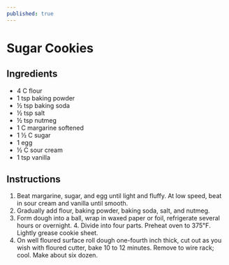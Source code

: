 ```yaml
---
published: true
---
```

# Sugar Cookies

## Ingredients
- 4 C flour
- 1 tsp baking powder
- ½ tsp baking soda
- ½ tsp salt
- ½ tsp nutmeg
- 1 C margarine softened
- 1 ½ C sugar
- 1 egg
- ½ C sour cream
- 1 tsp vanilla

## Instructions
1. Beat margarine, sugar, and egg until light and fluffy. At low speed, beat in sour cream and vanilla until smooth.
2. Gradually add flour, baking powder, baking soda, salt, and nutmeg.
3. Form dough into a ball, wrap in waxed paper or foil, refrigerate several hours or overnight.  4. Divide into four parts.  Preheat oven to 375℉. Lightly grease cookie sheet.
5. On well floured surface roll dough one-fourth inch thick, cut out as you wish with floured cutter, bake 10 to 12 minutes.  Remove to wire rack; cool.  Make about six dozen.
